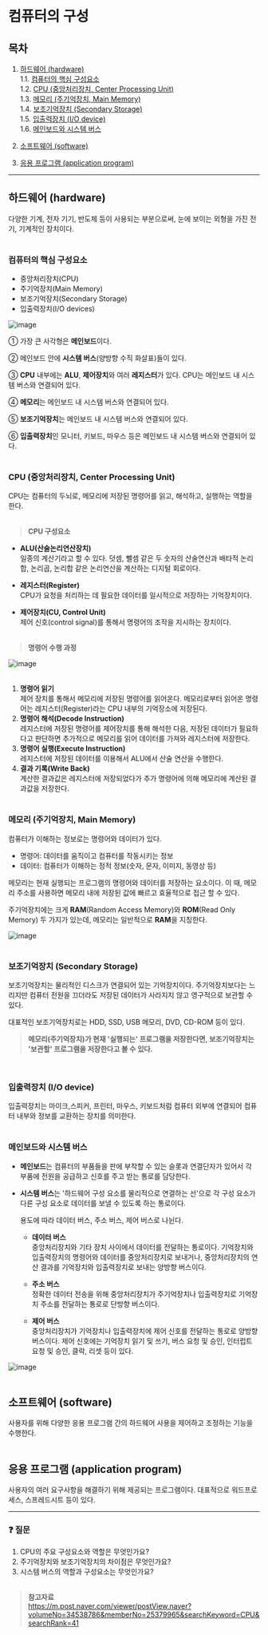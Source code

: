 # 컴퓨터의 구성
## 목차
1. [하드웨어 (hardware)](#하드웨어-hardware)  
   1.1. [컴퓨터의 핵심 구성요소](#컴퓨터의-핵심-구성요소)  
   1.2. [CPU (중앙처리장치, Center Processing Unit)](#cpu-중앙처리장치-center-processing-unit)  
   1.3. [메모리 (주기억장치, Main Memory)](#메모리-주기억장치-main-memory)  
   1.4. [보조기억장치 (Secondary Storage)](#보조기억장치-secondary-storage)  
   1.5. [입출력장치 (I/O device)](#입출력장치-io-device)  
   1.6. [메인보드와 시스템 버스](#메인보드와-시스템-버스)

2. [소프트웨어 (software)](#소프트웨어-software)  

3. [응용 프로그램 (application program)](#응용-프로그램-application-program)

---

## 하드웨어 (hardware)

다양한 기계, 전자 기기, 반도체 등이 사용되는 부분으로써, 눈에 보이는 외형을 가진 전기, 기계적인 장치이다.
<br></br>

### 컴퓨터의 핵심 구성요소

- 중앙처리장치(CPU)
- 주기억장치(Main Memory)
- 보조기억장치(Secondary Storage)
- 입출력장치(I/O devices)

![image](https://github.com/user-attachments/assets/46d311a1-aafb-49c4-882b-32bd5d7cd51a)

① 가장 큰 사각형은 **메인보드**이다.

② 메인보드 안에 **시스템 버스**(양방향 수직 화살표)들이 있다.

③ **CPU** 내부에는 **ALU**, **제어장치**와 여러 **레지스터**가 있다. CPU는 메인보드 내 시스템 버스와 연결되어 있다.

④ **메모리**는 메인보드 내 시스템 버스와 연결되어 있다.

⑤ **보조기억장치**는 메인보드 내 시스템 버스와 연결되어 있다.

⑥ **입출력장치**인 모니터, 키보드, 마우스 등은 메인보드 내 시스템 버스와 연결되어 있다.
<br></br>

### CPU (중앙처리장치, Center Processing Unit)

CPU는 컴퓨터의 두뇌로, 메모리에 저장된 명령어를 읽고, 해석하고, 실행하는 역할을 한다.
<br></br>

> **CPU 구성요소**

- **ALU(산술논리연산장치)** <br>
일종의 계산기라고 할 수 있다.
덧셈, 뺄셈 같은 두 숫자의 산술연산과 배타적 논리합, 논리곱, 논리합 같은 논리연산을 계산하는 디지털 회로이다.

- **레지스터(Register)** <br>
CPU가 요청을 처리하는 데 필요한 데이터를 일시적으로 저장하는 기억장치이다.

- **제어장치(CU, Control Unit)** <br>
제어 신호(control signal)를 통해서 명령어의 조작을 지시하는 장치이다.
<br></br>

> **명령어 수행 과정**

![image](https://github.com/user-attachments/assets/53d5c0ce-6b11-4ec1-8004-a8c74765d10d)
<br></br>

1. **명령어 읽기** <br>
   제어 장치를 통해서 메모리에 저장된 명령어를 읽어온다. 메모리로부터 읽어온 명령어는 레지스터(Register)라는 CPU 내부의 기억장소에 저장된다.
2. **명령어 해석(Decode Instruction)** <br>
   레지스터에 저장된 명령어를 제어장치를 통해 해석한 다음, 저장된 데이터가 필요하다고 판단하면 추가적으로 메모리를 읽어 데이터를 가져와 레지스터에 저장한다.
3. **명령어 실행(Execute Instruction)** <br>
   레지스터에 저장된 데이터를 이용해서 ALU에서 산술 연산을 수행한다.
4. **결과 기록(Write Back)** <br>
   계산한 결과값은 레지스터에 저장되었다가 추가 명령어에 의해 메모리에 계산된 결과값을 저장한다.
<br></br>

### 메모리 (주기억장치, Main Memory)

컴퓨터가 이해하는 정보로는 명령어와 데이터가 있다.

- 명령어: 데이터를 움직이고 컴퓨터를 작동시키는 정보
- 데이터: 컴퓨터가 이해하는 정적 정보(숫자, 문자, 이미지, 동영상 등)

메모리는 현재 실행되는 프로그램의 명령어와 데이터를 저장하는 요소이다. 이 때, 메모리 주소를 사용하면 메모리 내에 저장된 값에 빠르고 효율적으로 접근 할 수 있다.

주기억장치에는 크게 **RAM**(Random Access Memory)와 **ROM**(Read Only Memory) 두 가지가 있는데, 메모리는 일반적으로 **RAM**을 지칭한다.

![image](https://github.com/user-attachments/assets/ce941086-f768-4cb6-b68c-83d389424e90)
<br></br>

### 보조기억장치 (Secondary Storage)

보조기억장치는 물리적인 디스크가 연결되어 있는 기억장치이다. 주기억장치보다는 느리지만 컴퓨터 전원을 끄더라도 저장된 데이터가 사라지지 않고 영구적으로 보관할 수 있다.

대표적인 보조기억장치로는 HDD, SSD, USB 메모리, DVD, CD-ROM 등이 있다.

> **메모리(주기억장치)가 현재 '실행되는' 프로그램을 저장한다면, 보조기억장치는 '보관할' 프로그램을 저장한다고 볼 수 있다.**
<br>

### 입출력장치 (I/O device)

입출력장치는 마이크,스피커, 프린터, 마우스, 키보드처럼 컴퓨터 외부에 연결되어 컴퓨터 내부와 정보를 교환하는 장치를 의미한다.
<br></br>

### 메인보드**와 시스템 버스**

- **메인보드**는 컴퓨터의 부품들을 판에 부착할 수 있는 슬롯과 연결단자가 있어서 각 부품에 전원을 공급하고 신호를 주고 받는 통로를 담당한다.
- **시스템 버스**는 '하드웨어 구성 요소를 물리적으로 연결하는 선'으로 각 구성 요소가 다른 구성 요소로 데이터를 보낼 수 있도록 하는 통로이다.
    
    용도에 따라 데이터 버스, 주소 버스, 제어 버스로 나뉜다. <br>
    
    - **데이터 버스** <br>
    중앙처리장치와 기타 장치 사이에서 데이터를 전달하는 통로이다. 기억장치와 입출력장치의 명령어와 데이터를 중앙처리장치로 보내거나, 중앙처리장치의 연산 결과를 기억장치와 입출력장치로 보내는 양방향 버스이다.
    
    - **주소 버스** <br>
    정확한 데이터 전송을 위해 중앙처리장치가 주기억장치나 입출력장치로 기억장치 주소를 전달하는 통로로 단방향 버스이다.
    
    - **제어 버스** <br>
    중앙처리장치가 기억장치나 입출력장치에 제어 신호를 전달하는 통로로 양방향 버스이다. 제어 신호에는 기억장치 읽기 및 쓰기, 버스 요청 및 승인, 인터럽트 요청 및 승인, 클락, 리셋 등이 있다.
    
![image](https://github.com/user-attachments/assets/0a3d06bf-7004-452f-8b21-c7259c089513)
<br></br>

## 소프트웨어 (software)

사용자를 위해 다양한 응용 프로그램 간의 하드웨어 사용을 제어하고 조정하는 기능을 수행한다.
<br></br>

## 응용 프로그램 (application program)

사용자의 여러 요구사항을 해결하기 위해 제공되는 프로그램이다. 대표적으로 워드프로세스, 스프레드시트 등이 있다.

---
### ❓ 질문

1. CPU의 주요 구성요소와 역할은 무엇인가요?
2. 주기억장치와 보조기억장치의 차이점은 무엇인가요?
3. 시스템 버스의 역할과 구성요소는 무엇인가요?
<br></br>

> **참고자료** <br>
> https://m.post.naver.com/viewer/postView.naver?volumeNo=34538786&memberNo=25379965&searchKeyword=CPU&searchRank=41

